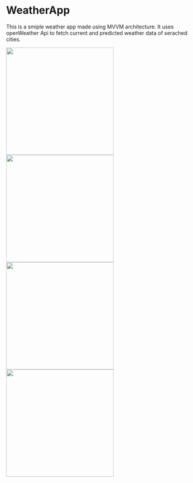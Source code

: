 # WeatherApp
This is a smiple weather app made using MVVM architecture. It uses openWeather Api to fetch current and predicted weather data of serached cities.
 

<img src="https://user-images.githubusercontent.com/39986507/77046128-6d948300-69e8-11ea-84b5-3774790f935b.png" width="290">  <img src="https://user-images.githubusercontent.com/39986507/78451875-a6e61780-76a5-11ea-9b24-79be1ed38b37.png" width="290">  <img src="https://user-images.githubusercontent.com/39986507/80484060-ba1e9700-8974-11ea-85cd-8b075547bc3a.png" width="290">   <img src="https://user-images.githubusercontent.com/39986507/83604867-83035d00-a594-11ea-8e4e-cec3ba1514b4.png" width="290">
